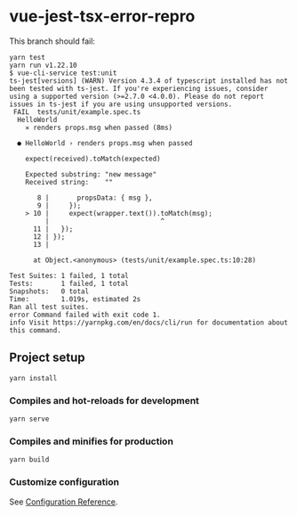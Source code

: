 # vue-jest-tsx-error-repro

This branch should fail:
```
yarn test
yarn run v1.22.10
$ vue-cli-service test:unit
ts-jest[versions] (WARN) Version 4.3.4 of typescript installed has not been tested with ts-jest. If you're experiencing issues, consider using a supported version (>=2.7.0 <4.0.0). Please do not report issues in ts-jest if you are using unsupported versions.
 FAIL  tests/unit/example.spec.ts
  HelloWorld
    ✕ renders props.msg when passed (8ms)

  ● HelloWorld › renders props.msg when passed

    expect(received).toMatch(expected)

    Expected substring: "new message"
    Received string:    ""

       8 |       propsData: { msg },
       9 |     });
    > 10 |     expect(wrapper.text()).toMatch(msg);
         |                            ^
      11 |   });
      12 | });
      13 |

      at Object.<anonymous> (tests/unit/example.spec.ts:10:28)

Test Suites: 1 failed, 1 total
Tests:       1 failed, 1 total
Snapshots:   0 total
Time:        1.019s, estimated 2s
Ran all test suites.
error Command failed with exit code 1.
info Visit https://yarnpkg.com/en/docs/cli/run for documentation about this command.
```

## Project setup
```
yarn install
```

### Compiles and hot-reloads for development
```
yarn serve
```

### Compiles and minifies for production
```
yarn build
```

### Customize configuration
See [Configuration Reference](https://cli.vuejs.org/config/).
